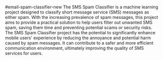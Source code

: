 #email-spam-classifier-new
The SMS Spam Classifier is a machine learning project designed to classify short message service (SMS) messages as either spam. With the increasing prevalence of spam messages, this project aims to provide a practical solution to help users filter out unwanted SMS spam, saving them time and preventing potential scams or security risks.
The SMS Spam Classifier project has the potential to significantly enhance mobile users' experience by reducing the annoyance and potential harm caused by spam messages. It can contribute to a safer and more efficient communication environment, ultimately improving the quality of SMS services for users.
